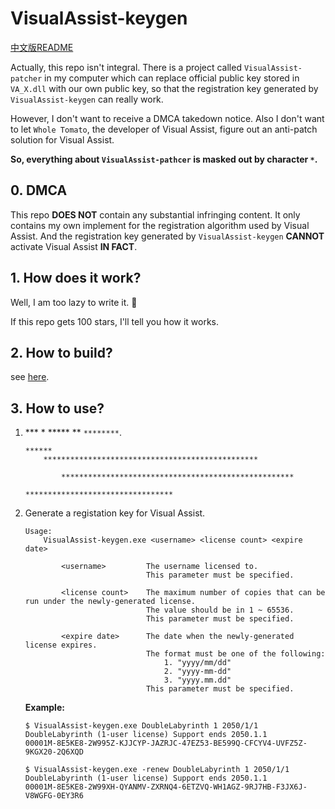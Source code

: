 # VisualAssist-keygen

[中文版README](README.zh-CN.md)

Actually, this repo isn't integral. There is a project called `VisualAssist-patcher` in my computer which can replace official public key stored in `VA_X.dll` with our own public key, so that the registration key generated by `VisualAssist-keygen` can really work. 

However, I don't want to receive a DMCA takedown notice. Also I don't want to let `Whole Tomato`, the developer of Visual Assist, figure out an anti-patch solution for Visual Assist.

__So, everything about `VisualAssist-pathcer` is masked out by character `*`.__

## 0. DMCA

This repo __DOES NOT__ contain any substantial infringing content. It only contains my own implement for the registration algorithm used by Visual Assist. And the registration key generated by `VisualAssist-keygen` __CANNOT__ activate Visual Assist __IN FACT__.

## 1. How does it work?

Well, I am too lazy to write it. 🤪

If this repo gets 100 stars, I'll tell you how it works.

## 2. How to build?

see [here](doc/how-to-build.md).

## 3. How to use?

1. \*\*\* \* \*\*\*\*\* \*\* `********`.

   ```
   ******
       ************************************************

           ****************************************************
                                      *********************************
   ```

2. Generate a registation key for Visual Assist.

   ```
   Usage:
       VisualAssist-keygen.exe <username> <license count> <expire date>

           <username>         The username licensed to.
                              This parameter must be specified.

           <license count>    The maximum number of copies that can be run under the newly-generated license.
                              The value should be in 1 ~ 65536.
                              This parameter must be specified.

           <expire date>      The date when the newly-generated license expires.
                              The format must be one of the following:
                                  1. "yyyy/mm/dd"
                                  2. "yyyy-mm-dd"
                                  3. "yyyy.mm.dd"
                              This parameter must be specified.
   ```

   __Example:__

   ```console
   $ VisualAssist-keygen.exe DoubleLabyrinth 1 2050/1/1
   DoubleLabyrinth (1-user license) Support ends 2050.1.1
   00001M-8E5KE8-2W995Z-KJJCYP-JAZRJC-47EZ53-BE599Q-CFCYV4-UVFZ5Z-9KGX20-2Q6XQD

   $ VisualAssist-keygen.exe -renew DoubleLabyrinth 1 2050/1/1
   DoubleLabyrinth (1-user license) Support ends 2050.1.1
   00001M-8E5KE8-2W99XH-QYANMV-ZXRNQ4-6ETZVQ-WH1AGZ-9RJ7HB-F3JX6J-V8WGFG-0EY3R6
   ```

